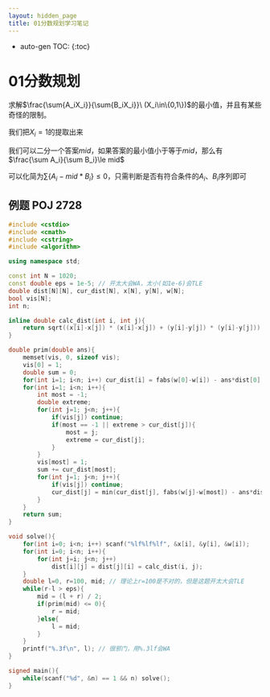 ```yaml
---
layout: hidden_page
title: 01分数规划学习笔记
---
```


* auto-gen TOC:
{:toc}

# 01分数规划

求解$\frac{\sum{A_iX_i}}{\sum{B_iX_i}}\ (X_i\in\{0,1\})$的最小值，并且有某些奇怪的限制。

我们把$X_i=1$的提取出来

我们可以二分一个答案$mid$，如果答案的最小值小于等于$mid$，那么有$\frac{\sum A_i}{\sum B_i}\le mid$

可以化简为$\sum \{A_i - mid*B_i\} \le 0$，只需判断是否有符合条件的$A_i、B_i$序列即可



## 例题 POJ 2728

```c++
#include <cstdio>
#include <cmath>
#include <cstring>
#include <algorithm>

using namespace std;

const int N = 1020;
const double eps = 1e-5; // 开太大会WA，太小(如1e-6)会TLE
double dist[N][N], cur_dist[N], x[N], y[N], w[N];
bool vis[N];
int n;

inline double calc_dist(int i, int j){
    return sqrt((x[i]-x[j]) * (x[i]-x[j]) + (y[i]-y[j]) * (y[i]-y[j]));
}

double prim(double ans){
    memset(vis, 0, sizeof vis);
    vis[0] = 1;
    double sum = 0;
    for(int i=1; i<n; i++) cur_dist[i] = fabs(w[0]-w[i]) - ans*dist[0][i];
    for(int i=1; i<n; i++){
        int most = -1;
        double extreme;
        for(int j=1; j<n; j++){
            if(vis[j]) continue;
            if(most == -1 || extreme > cur_dist[j]){
                most = j;
                extreme = cur_dist[j];
            }
        }
        vis[most] = 1;
        sum += cur_dist[most];
        for(int j=1; j<n; j++){
            if(vis[j]) continue;
            cur_dist[j] = min(cur_dist[j], fabs(w[j]-w[most]) - ans*dist[j][most]);
        }
    }
    return sum;
}

void solve(){
    for(int i=0; i<n; i++) scanf("%lf%lf%lf", &x[i], &y[i], &w[i]);
    for(int i=0; i<n; i++){
        for(int j=i; j<n; j++)
            dist[i][j] = dist[j][i] = calc_dist(i, j);
    }
    double l=0, r=100, mid; // 理论上r=100是不对的，但是这题开太大会TLE
    while(r-l > eps){
        mid = (l + r) / 2;
        if(prim(mid) <= 0){
            r = mid;
        }else{
            l = mid;
        }
    }
    printf("%.3f\n", l); // 很邪门，用%.3lf会WA
}

signed main(){
    while(scanf("%d", &n) == 1 && n) solve();
}
```


